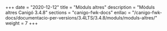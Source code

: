 +++
date        = "2020-12-12"
title       = "Mòduls altres"
description = "Mòduls altres Canigó 3.4.8"
sections    = "canigo-fwk-docs"
enllac		= "/canigo-fwk-docs/documentacio-per-versions/3.4LTS/3.4.8/moduls/moduls-altres/"
weight		= 7
+++
